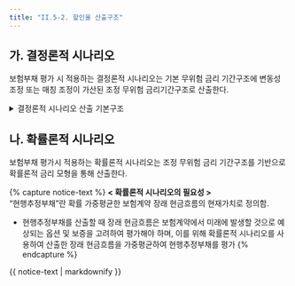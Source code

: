 ```yaml
---
title: "II.5-2. 할인율 산출구조"
---
```

## 가. 결정론적 시나리오
보험부채 평가 시 적용하는 결정론적 시나리오는 기본 무위험 금리 기간구조에 변동성 조정 또는 매칭 조정이 가산된 조정 무위험 금리기간구조로 산출한다.

<details>
  <summary>결정론적 시나리오 산출 기본구조</summary>
  <div markdown="1">

  {% capture notice-1 %}

  > 결정론적 시나리오 = 무위험 금리기간구조 + 변동성조정

  **무위험 금리기간구조**  
  시장에서 관찰 가능한 무위험 금리 대상(국고채 등) 및 최종관찰만기를 선정하고, 관찰되지 않는 기간은 무위험 금리를 추정
  - 국고채는 만기 20년까지만 사용. 즉, 국채가 관찰되는 기간의 최종만기 (LOT: Last Observed Term)는 20년으로 결정.
  - 관측구간, 보간구간, 수렴구간으로 구분
  1. 관측기간 : 시장데이터를 이용하여 무위험수익률을 결정하는 구간(예시: 0년~20년)
  2. 보간기간 : 관측기간과 수렴기간 사이는 스미스-월슨 기법으로 보간(예시: 20년~60년)
  3. 수렴기간 : 장기선도금리에 기반하여 무위험수익률을 결정하는 구간(예시: 60년 이후)

  **변동성 조정**  
  보험산업 대표 포트폴리오의 위험 스프레드에서 신용위험 스프레드를 차감한 후 적용비율을 곱하여 산출
  -  $$변동성조정 = 적용비율 \cdot \displaystyle \sum_{i=신용등급}{w_i}\cdot(위험스프레드_i - 신용위험스프레드_i)$$
  - **w<sub>i</sub>** : 보험산업 대표 포트폴리오의 신용등급 자산별 투자비중
  - **위험스프레드** : 채권 (특수채, 금융채, 회사채)의 신용등급 만기별 국고채수익률 대비 스프레드를 투자비중에 따라 가중평균
  - **신용위험스프레드** : 보험산업 대표 포트폴리오의 부도위험 및 신용등급 하락위험을 스프레드로 환산
  - **적용비율** : 보험산업 대표 포트폴리오에서 관찰되는 위험 스프레드 (신용위험스프레드 제외) 중 보험부채 할인율에 반영하는 비율로서, 금리부자산과 금리부부채 간 규모 차이 등을 고려하여 결정.  
  - 변동성조정 : 보험부채의 현금흐름이 자산의 현금흐름과 유사한 구조로 발생하는 등 일정 요건 충족시 감독원장의 승인 하에 매칭 조정 적용 가능
  {% endcapture %}

  <div class="notice">
    {{ notice-1 | markdownify }}
  </div>

  </div>
</details>


## 나. 확률론적 시나리오
보험부채 평가시 적용하는 확률론적 시나리오는 조정 무위험 금리 기간구조를 기반으로 확률론적 금리 모형을 통해 산출한다.

{% capture notice-text %}
**< 확률론적 시나리오의 필요성 >**  
“현행추정부채”란 확률 가중평균한 보험계약 장래 현금흐름의 현재가치로 정의함.
- 현행추정부채를 산출할 때 장래 현금흐름은 보험계약에서 미래에 발생할 것으로 예상되는 옵션 및 보증을 고려하여 평가해야 하며, 이를 위해 확률론적 시나리오를 사용하여 산출한 장래 현금흐름을 가중평균하여 현행추정부채를 평가
{% endcapture %}
<div class="notice">{{ notice-text | markdownify }}</div>
